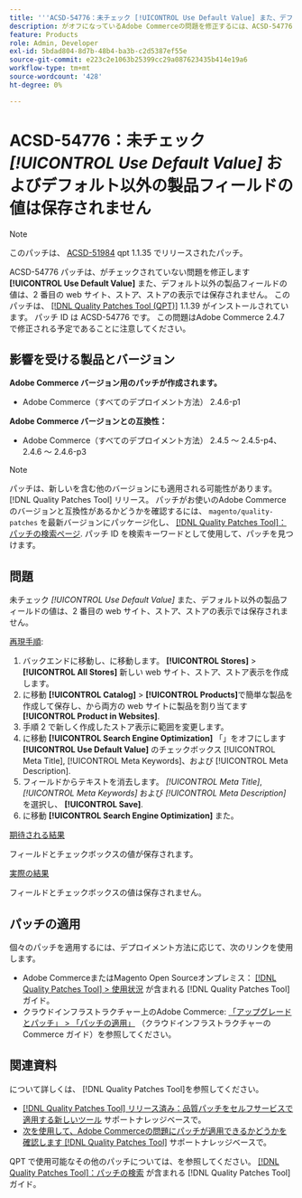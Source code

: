```yaml
---
title: '''ACSD-54776：未チェック [!UICONTROL Use Default Value] また、デフォルト以外の製品フィールド値は、2 番目の web サイト、ストア、ストア表示では保存されません。'
description: がオフになっているAdobe Commerceの問題を修正するには、ACSD-54776 パッチを適用します [!UICONTROL Use Default Value] また、デフォルト以外の製品フィールドの値は、2 番目の web サイト、ストア、ストアの表示では保存されません。
feature: Products
role: Admin, Developer
exl-id: 5bdad804-8d7b-48b4-ba3b-c2d5387ef55e
source-git-commit: e223c2e1063b25399cc29a087623435b414e19a6
workflow-type: tm+mt
source-wordcount: '428'
ht-degree: 0%

---
```


# ACSD-54776：未チェック *[!UICONTROL Use Default Value]* およびデフォルト以外の製品フィールドの値は保存されません

>[!NOTE]
>
>このパッチは、 [ACSD-51984](/help/support-tools/patches-available-in-qpt-tool/v1-1-35/acsd-51984-unchecked-used-default-value-and-non-default-product-field-values-are-not-saved.md) qpt 1.1.35 でリリースされたパッチ。

ACSD-54776 パッチは、がチェックされていない問題を修正します **[!UICONTROL Use Default Value]** また、デフォルト以外の製品フィールドの値は、2 番目の web サイト、ストア、ストアの表示では保存されません。 このパッチは、 [[!DNL Quality Patches Tool (QPT)]](/help/announcements/adobe-commerce-announcements/magento-quality-patches-released-new-tool-to-self-serve-quality-patches.md) 1.1.39 がインストールされています。 パッチ ID は ACSD-54776 です。 この問題はAdobe Commerce 2.4.7 で修正される予定であることに注意してください。

## 影響を受ける製品とバージョン

**Adobe Commerce バージョン用のパッチが作成されます。**

* Adobe Commerce（すべてのデプロイメント方法） 2.4.6-p1

**Adobe Commerce バージョンとの互換性：**

* Adobe Commerce（すべてのデプロイメント方法） 2.4.5 ～ 2.4.5-p4、2.4.6 ～ 2.4.6-p3

>[!NOTE]
>
>パッチは、新しいを含む他のバージョンにも適用される可能性があります。 [!DNL Quality Patches Tool] リリース。 パッチがお使いのAdobe Commerceのバージョンと互換性があるかどうかを確認するには、 `magento/quality-patches` を最新バージョンにパッケージ化し、 [[!DNL Quality Patches Tool]：パッチの検索ページ](https://experienceleague.adobe.com/tools/commerce-quality-patches/index.html). パッチ ID を検索キーワードとして使用して、パッチを見つけます。

## 問題

未チェック *[!UICONTROL Use Default Value]* また、デフォルト以外の製品フィールドの値は、2 番目の web サイト、ストア、ストアの表示では保存されません。

<u>再現手順</u>:

1. バックエンドに移動し、に移動します。 **[!UICONTROL Stores]** > **[!UICONTROL All Stores]** 新しい web サイト、ストア、ストア表示を作成します。
1. に移動 **[!UICONTROL Catalog]** > **[!UICONTROL Products]**&#x200B;で簡単な製品を作成して保存し、から両方の web サイトに製品を割り当てます **[!UICONTROL Product in Websites]**.
1. 手順 2 で新しく作成したストア表示に範囲を変更します。
1. に移動 **[!UICONTROL Search Engine Optimization]** 「」をオフにします **[!UICONTROL Use Default Value]** のチェックボックス [!UICONTROL Meta Title], [!UICONTROL Meta Keywords]、および [!UICONTROL Meta Description].
1. フィールドからテキストを消去します。 *[!UICONTROL Meta Title]*, *[!UICONTROL Meta Keywords]* および *[!UICONTROL Meta Description]*&#x200B;を選択し、 **[!UICONTROL Save]**.
1. に移動 **[!UICONTROL Search Engine Optimization]** また。

<u>期待される結果</u>

フィールドとチェックボックスの値が保存されます。

<u>実際の結果</u>

フィールドとチェックボックスの値は保存されません。

## パッチの適用

個々のパッチを適用するには、デプロイメント方法に応じて、次のリンクを使用します。

* Adobe CommerceまたはMagento Open Sourceオンプレミス： [[!DNL Quality Patches Tool] > 使用状況](<https://experienceleague.adobe.com/docs/commerce-operations/tools/quality-patches-tool/usage.html>) が含まれる [!DNL Quality Patches Tool] ガイド。
* クラウドインフラストラクチャー上のAdobe Commerce: [「アップグレードとパッチ」 > 「パッチの適用」](https://experienceleague.adobe.com/docs/commerce-cloud-service/user-guide/develop/upgrade/apply-patches.html) （クラウドインフラストラクチャーのCommerce ガイド）を参照してください。

## 関連資料

について詳しくは、 [!DNL Quality Patches Tool]を参照してください。

* [[!DNL Quality Patches Tool] リリース済み：品質パッチをセルフサービスで適用する新しいツール](/help/announcements/adobe-commerce-announcements/magento-quality-patches-released-new-tool-to-self-serve-quality-patches.md) サポートナレッジベースで。
* [次を使用して、Adobe Commerceの問題にパッチが適用できるかどうかを確認します [!DNL Quality Patches Tool]](/help/support-tools/patches-available-in-qpt-tool/check-patch-for-magento-issue-with-magento-quality-patches.md) サポートナレッジベースで。

QPT で使用可能なその他のパッチについては、を参照してください。 [[!DNL Quality Patches Tool]：パッチの検索](<https://experienceleague.adobe.com/tools/commerce-quality-patches/index.html>) が含まれる [!DNL Quality Patches Tool] ガイド。
